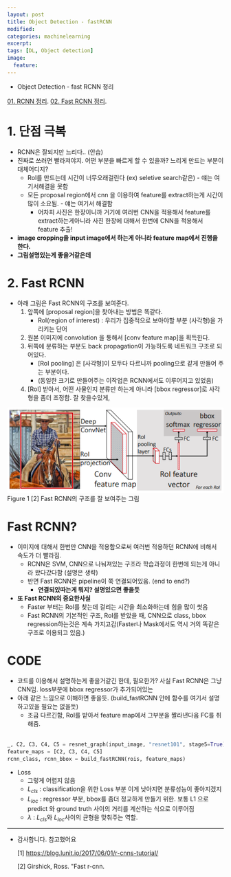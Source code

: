```yaml
---
layout: post
title: Object Detection - fastRCNN
modified:
categories: machinelearning
excerpt:
tags: [DL, Object detection]
image:
  feature:
---
```


- Object Detection - fast RCNN 정리

[01. RCNN 정리](https://ksh12191.github.io/machinelearning/Object_Detection-(RCNN)/).
[02. Fast RCNN 정리](https://ksh12191.github.io/machinelearning/Object_Detection-(fastRCNN)/).

# 1. 단점 극복
  - RCNN은 잘되지만 느리다.. (안습)
  - 진짜로 쓰러면 빨라져야지. 어떤 부분을 빠르게 할 수 있을까? 느리게 만드는 부분이 대체어디지?
    - RoI를 만드는데 시간이 너무오래걸린다 (ex) seletive search같은) - 얘는 여기서해결을 못함
    - 모든 proposal region에서 cnn 을 이용하여 feature를 extract하는게 시간이 많이 소요됨. - 얘는 여기서 해결함
      - 어차피 사진은 한장이니까 거기에 여러번 CNN을 적용해서 feature를 extract하는게아니라 사진 한장에 대해서 한번에 CNN을 적용해서 feature 추출!
  - __image cropping을 input image에서 하는게 아니라 feature map에서 진행을 한다.__
  - __그림설명있는게 좋을거같은데__

# 2. Fast RCNN

- 아래 그림은 Fast RCNN의 구조를 보여준다.
  1. 앞쪽에 [proposal region]을 찾아내는 방법은 똑같다.
      - RoI(region of interest) : 우리가 집중적으로 보아야할 부분 (사각형)을 가리키는 단어
  2. 원본 이미지에 convolution 을 통해서 [conv feature map]을 획득한다.
  3. 뒤쪽에 분류하는 부분도 back propagation이 가능하도록 네트워크 구조로 되어있다.
      - [RoI pooling] 은 [사각형]이 모두다 다르니까 pooling으로 같게 만들어 주는 부분이다.
      - (동일한 크기로 만들어주는 이작업은 RCNN에서도 이루어지고 있었음)
  4. [RoI] 받아서, 어떤 사물인지 분류만 하는게 아니라 [bbox regressor]로 사각형을 좀더 조정함. 잘 찾을수있게,

 ![png](/images/RCNN/02_fastrcnn_structure.png)
          Figure 1 [2] Fast RCNN의 구조를 잘 보여주는 그림

# Fast RCNN?
- 이미지에 대해서 한번만 CNN을 적용함으로써 여러번 적용하던 RCNN에 비해서 속도가 더 빨라짐.
  - RCNN은 SVM, CNN으로 나눠져있는 구조라 학습과정이 한번에 되는게 아니라 왔다갔다함 (설명은 생략)
  - 반면 Fast RCNN은 pipeline이 쭉 연결되어있음. (end to end?)
    - __연결되있따는게 뭐지? 설명있으면 좋을듯__
- __또 Fast RCNN의 중요한사실__
  - Faster 부터는 RoI를 찾는데 걸리는 시간을 최소화하는데 힘을 많이 썻음
  - Fast RCNN의 기본적인 구조, RoI를 받았을 때, CNN으로 class, bbox regression하는것은 계속 가지고감(Faster나 Mask에서도 역시 거의 똑같은 구조로 이용되고 있음.)

# CODE
- 코드를 이용해서 설명하는게 좋을거같긴 한데, 필요한가? 사실 Fast RCNN은 그냥 CNN임. loss부분에 bbox regressor가 추가되어있는
- 아래 같은 느낌으로 이해하면 좋을듯. (build_fastRCNN 안에 함수를 여기서 설명하고있을 필요는 없을듯)
  - 조금 다르긴함, RoI를 받아서 feature map에서 그부분을 짤라낸다음 FC를 취해줌.
```python

_, C2, C3, C4, C5 = resnet_graph(input_image, "resnet101", stage5=True)
feature_maps = [C2, C3, C4, C5]
rcnn_class, rcnn_bbox = build_fastRCNN(rois, feature_maps)
```
- Loss
  - 그렇게 어렵지 않음
  - $L_{cls}$ : classification을 위한 Loss 부분 이게 낮아지면 분류성능이 좋아지겠지
  - $L_{loc}$ : regressor 부분, bbox를 좀더 정교하게 만들기 위한. 보통 L1 으로 predict 와 ground truth 사이의 거리를 계산하는 식으로 이루어짐
  - $\lambda$ : $L_{cls}$와 $L_{loc}$사이의 균형을 맞춰주는 역할.

---
- 감사합니다. 참고했어요

  [1] https://blog.lunit.io/2017/06/01/r-cnns-tutorial/

  [2] Girshick, Ross. "Fast r-cnn.

